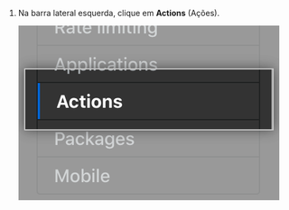 1. Na barra lateral esquerda, clique em **Actions** (Ações).

   ![Aba Ações na barra lateral de configurações](/assets/images/enterprise/management-console/sidebar-actions.png)
